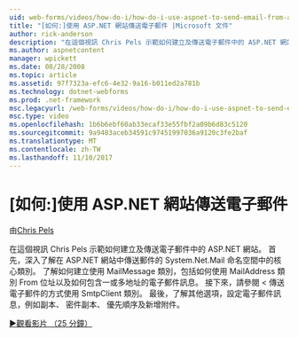 ```yaml
---
uid: web-forms/videos/how-do-i/how-do-i-use-aspnet-to-send-email-from-a-web-site
title: "[如何:]使用 ASP.NET 網站傳送電子郵件 |Microsoft 文件"
author: rick-anderson
description: "在這個視訊 Chris Pels 示範如何建立及傳送電子郵件中的 ASP.NET 網站。 首先，深入了解 f System.Net.Mail 命名空間中的核心類別..."
ms.author: aspnetcontent
manager: wpickett
ms.date: 08/28/2008
ms.topic: article
ms.assetid: 97f7323a-efc6-4e32-9a16-b011ed2a781b
ms.technology: dotnet-webforms
ms.prod: .net-framework
msc.legacyurl: /web-forms/videos/how-do-i/how-do-i-use-aspnet-to-send-email-from-a-web-site
msc.type: video
ms.openlocfilehash: 1b6b6ebf60ab33ecaf33e55fbf2a09b6d83c5120
ms.sourcegitcommit: 9a9483aceb34591c97451997036a9120c3fe2baf
ms.translationtype: MT
ms.contentlocale: zh-TW
ms.lasthandoff: 11/10/2017
---
```

<a name="how-do-i-use-aspnet-to-send-email-from-a-web-site"></a>[如何:]使用 ASP.NET 網站傳送電子郵件
====================
由[Chris Pels](https://twitter.com/chrispels)

在這個視訊 Chris Pels 示範如何建立及傳送電子郵件中的 ASP.NET 網站。 首先，深入了解在 ASP.NET 網站中傳送郵件的 System.Net.Mail 命名空間中的核心類別。 了解如何建立使用 MailMessage 類別，包括如何使用 MailAddress 類別 From 位址以及如何包含一或多地址的電子郵件訊息。 接下來，請參閱 < 傳送電子郵件的方式使用 SmtpClient 類別。 最後，了解其他選項，設定電子郵件訊息，例如副本、 密件副本、 優先順序及新增附件。

[&#9654;觀看影片 （25 分鐘）](https://channel9.msdn.com/Blogs/ASP-NET-Site-Videos/how-do-i-use-aspnet-to-send-email-from-a-web-site)

